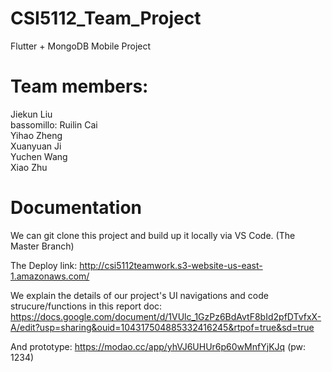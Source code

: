 # CSI5112_Team_Project
Flutter + MongoDB Mobile Project  
# Team members:  
Jiekun Liu  
bassomillo: Ruilin Cai  
Yihao Zheng  
Xuanyuan Ji  
Yuchen Wang  
Xiao Zhu  

# Documentation
We can git clone this project and build up it locally via VS Code. (The Master Branch)  

The Deploy link: http://csi5112teamwork.s3-website-us-east-1.amazonaws.com/  

We explain the details of our project's UI navigations and code strucure/functions in this report doc: https://docs.google.com/document/d/1VUlc_1GzPz6BdAvtF8bId2pfDTvfxX-A/edit?usp=sharing&ouid=104317504885332416245&rtpof=true&sd=true  

And prototype: https://modao.cc/app/yhVJ6UHUr6p60wMnfYjKJq (pw: 1234)  
